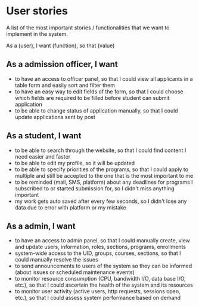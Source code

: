 # User stories
A list of the most important stories / functionalities that we want to implement in the system.

As a (user), I want (function), so that (value)


## As a admission officer, I want
*  to have an access to officer panel, so that I could view all applicants in a table form and easily sort and filter them
*  to have an easy way to edit fields of the form, so that I could choose which fields are required to be filled before student can submit application
* to be able to change status of application manually, so that I could update applications sent by post

## As a student, I want
*  to be able to search through the website, so that I could find content I need easier and faster
*  to be able to edit my profile, so it will be updated
*  to be able to specify priorities of the programs, so that I could apply to multiple and still be accepted to the one that is the most important to me
* to be reminded (mail, SMS, platform) about any deadlines for programs I subscribed to or started submission for, so I didn't miss anything important
* my work gets auto saved after every few seconds, so I didn't lose any data due to error with platform or my mistake

## As a admin, I want
* to have an access to admin panel, so that I could manually create, view and update users, information, roles, sections, programs, enrollments
* system-wide access to the UID, groups, courses, sections, so that I could manually resolve the issues
* to send announcements to users of the system so they can be informed (about issues or scheduled maintenance events)
* to monitor resource consumption (CPU, bandwidth I/O, data base I/O, etc.), so that I could ascertain the health of the system and its resources
* to monitor user activity (active users, http requests, sessions open, etc.), so that I could assess system performance based on demand
